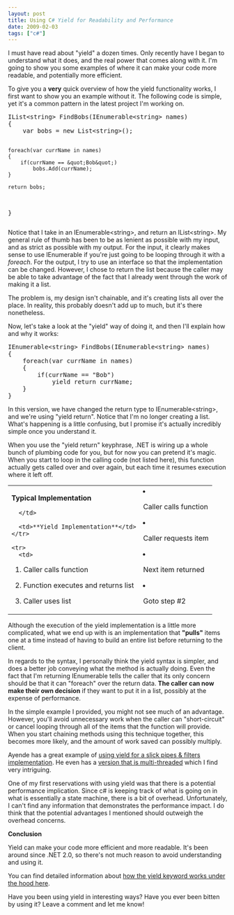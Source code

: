 ```yaml
---
layout: post
title: Using C# Yield for Readability and Performance
date: 2009-02-03
tags: ["c#"]
---
```


I must have read about &quot;yield&quot; a dozen times. Only recently have I began to understand what it does, and the real power that comes along with it. I'm going to show you some examples of where it can make your code more readable, and potentially more efficient.

To give you a **very** quick overview of how the yield functionality works, I first want to show you an example without it. The following code is simple, yet it's a common pattern in the latest project I'm working on.
  <div class="wlWriterSmartContent" id="scid:812469c5-0cb0-4c63-8c15-c81123a09de7:ae5f77da-9134-4a5a-90b8-136ccbf440b4" style="padding-right: 0px; display: inline; padding-left: 0px; float: none; padding-bottom: 0px; margin: 0px; padding-top: 0px">   <pre class="c#" name="code">IList&lt;string&gt; FindBobs(IEnumerable&lt;string&gt; names)
{
	var bobs = new List&lt;string&gt;();

	foreach(var currName in names)
	{
		if(currName == &quot;Bob&quot;)
			bobs.Add(currName);
	}

	return bobs;
}</pre>
</div>

Notice that I take in an IEnumerable&lt;string&gt;, and return an IList&lt;string&gt;. My general rule of thumb has been to be as lenient as possible with my input, and as strict as possible with my output. For the input, it clearly makes sense to use IEnumerable if you're just going to be looping through it with a _foreach_. For the output, I try to use an interface so that the implementation can be changed. However, I chose to return the list because the caller may be able to take advantage of the fact that I already went through the work of making it a list.

The problem is, my design isn't chainable, and it's creating lists all over the place. In reality, this probably doesn't add up to much, but it's there nonetheless.

Now, let's take a look at the &quot;yield&quot; way of doing it, and then I'll explain how and why it works:

<div class="wlWriterSmartContent" id="scid:812469c5-0cb0-4c63-8c15-c81123a09de7:a25345cb-149d-46f3-be0e-9061a7092d62" style="padding-right: 0px; display: inline; padding-left: 0px; padding-bottom: 0px; margin: 0px; padding-top: 0px">
  <pre class="c#" name="code">IEnumerable&lt;string&gt; FindBobs(IEnumerable&lt;string&gt; names)
{
	foreach(var currName in names)
	{
		if(currName == &quot;Bob&quot;)
			yield return currName;
	}
}</pre>
</div>

In this version, we have changed the return type to IEnumerable&lt;string&gt;, and we're using &quot;yield return&quot;. Notice that I'm no longer creating a list. What's happening is a little confusing, but I promise it's actually incredibly simple once you understand it.

When you use the &quot;yield return&quot; keyphrase, .NET is wiring up a whole bunch of plumbing code for you, but for now you can pretend it's magic. When you start to loop in the calling code (not listed here), this function actually gets called over and over again, but each time it resumes execution where it left off.

<table cellspacing="0" cellpadding="2" width="400" border="0"><tbody>
    <tr>
      <td>

**Typical Implementation**

      </td>

      <td>**Yield Implementation**</td>
    </tr>

    <tr>
      <td>

1.  Caller calls function
2.  Function executes and returns list
3.  Caller uses list
      </td>

      <td>

1.  Caller calls function
2.  Caller requests item
3.  Next item returned
4.  Goto step #2
      </td>
    </tr>
  </tbody></table>

Although the execution of the yield implementation is a little more complicated, what we end up with is an implementation that **&quot;pulls&quot;** items one at a time instead of having to build an entire list before returning to the client.

In regards to the syntax, I personally think the yield syntax is simpler, and does a better job conveying what the method is actually doing. Even the fact that I'm returning IEnumerable tells the caller that its only concern should be that it can &quot;foreach&quot; over the return data. **The caller can now make their own decision** if they want to put it in a list, possibly at the expense of performance.

In the simple example I provided, you might not see much of an advantage. However, you'll avoid unnecessary work when the caller can &quot;short-circuit&quot; or cancel looping through all of the items that the function will provide. When you start chaining methods using this technique together, this becomes more likely, and the amount of work saved can possibly multiply.

Ayende has a great example of [using yield for a slick pipes &amp; filters implementation](http://ayende.com/Blog/archive/2008/01/05/Pipes-and-filters-The-IEnumerable-appraoch.aspx). He even has a [version that is multi-threaded](http://ayende.com/Blog/archive/2008/01/06/Pipes-and-filters-The-multi-threaded-version.aspx) which I find very intriguing.

One of my first reservations with using yield was that there is a potential performance implication. Since c# is keeping track of what is going on in what is essentially a state machine, there is a bit of overhead. Unfortunately, I can't find any information that demonstrates the performance impact. I do think that the potential advantages I mentioned should outweigh the overhead concerns.

**Conclusion**

Yield can make your code more efficient and more readable. It's been around since .NET 2.0, so there's not much reason to avoid understanding and using it.

You can find detailed information about [how the yield keyword works under the hood here](http://startbigthinksmall.wordpress.com/2008/06/09/behind-the-scenes-of-the-c-yield-keyword/).

Have you been using yield in interesting ways? Have you ever been bitten by using it? Leave a comment and let me know!